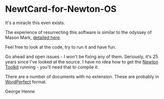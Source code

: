 # NewtCard-for-Newton-OS

It's a miracle this even exists.

The experience of resurrecting this software is similar to the odyssey of Mason Mark, [detailed here](https://github.com/masonmark/Dash-Board-for-Newton-OS).

Feel free to look at the code, try to run it and have fun.

Go ahead and open issues - I won't be fixing any of them. 
Seriously, it's 25 years since I've looked at the source. 
I have no idea how to get the [Newton Toolkit](https://www.macintoshrepository.org/1383-newton-toolkit) running - you'll need that to compile it.

There are a number of documents with no extension. These are probably in [WordPerfect](https://en.wikipedia.org/wiki/WordPerfect) format.

George Henne
 
